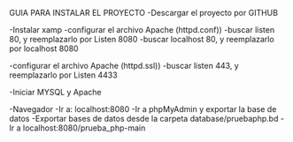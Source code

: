 GUIA PARA INSTALAR EL PROYECTO
-Descargar el proyecto por GITHUB

-Instalar xamp
  -configurar el archivo Apache (httpd.conf))
    -buscar listen 80, y reemplazarlo por Listen 8080
    -buscar localhost 80, y reemplazarlo por localhost 8080
    
  -configurar el archivo Apache (httpd.ssl))
    -buscar listen 443, y reemplazarlo por Listen 4433
    
  -Iniciar MYSQL y Apache
  
-Navegador
  -Ir a: localhost:8080
  -Ir a phpMyAdmin y exportar la base de datos 
  -Exportar bases de datos desde la carpeta database/pruebaphp.bd
  -Ir a localhost:8080/prueba_php-main
  
